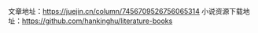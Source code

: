 文章地址：https://juejin.cn/column/7456709526756065314
小说资源下载地址：https://github.com/hankinghu/literature-books
